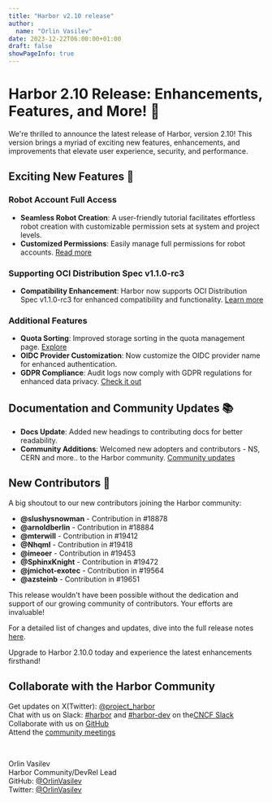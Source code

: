 ```yaml
---
title: "Harbor v2.10 release"
author:
  name: "Orlin Vasilev"
date: 2023-12-22T06:00:00+01:00
draft: false
showPageInfo: true
---
```


# Harbor 2.10 Release: Enhancements, Features, and More! 🚀

We're thrilled to announce the latest release of Harbor, version 2.10! This version brings a myriad of exciting new features, enhancements, and improvements that elevate user experience, security, and performance.

## Exciting New Features 🎉

### Robot Account Full Access
- **Seamless Robot Creation**: A user-friendly tutorial facilitates effortless robot creation with customizable permission sets at system and project levels. 
- **Customized Permissions**: Easily manage full permissions for robot accounts. [Read more](https://goharbor.io/docs/2.10.0/administration/robot-accounts/)

### Supporting OCI Distribution Spec v1.1.0-rc3
- **Compatibility Enhancement**: Harbor now supports OCI Distribution Spec v1.1.0-rc3 for enhanced compatibility and functionality. [Learn more](https://github.com/opencontainers/distribution-spec/releases/tag/v1.1.0-rc3)

### Additional Features
- **Quota Sorting**: Improved storage sorting in the quota management page. [Explore](https://github.com/goharbor/harbor/pull/19576)
- **OIDC Provider Customization**: Now customize the OIDC provider name for enhanced authentication.
- **GDPR Compliance**: Audit logs now comply with GDPR regulations for enhanced data privacy. [Check it out](https://github.com/goharbor/harbor/pull/17396)


## Documentation and Community Updates 📚

- **Docs Update**: Added new headings to contributing docs for better readability.
- **Community Additions**: Welcomed new adopters and contributors - NS, CERN and more.. to the Harbor community. [Community updates](https://github.com/goharbor/harbor/blob/main/ADOPTERS.md)

## New Contributors 👏

A big shoutout to our new contributors joining the Harbor community:
- **@slushysnowman** - Contribution in #18878
- **@arnoldberlin** - Contribution in #18884
- **@mterwill** - Contribution in #19412
- **@Nhqml** - Contribution in #19418
- **@imeoer** - Contribution in #19453
- **@SphinxKnight** - Contribution in #19472
- **@jmichot-exotec** - Contribution in #19564
- **@azsteinb** - Contribution in #19651

This release wouldn't have been possible without the dedication and support of our growing community of contributors. Your efforts are invaluable!

For a detailed list of changes and updates, dive into the full release notes [here](r210).

Upgrade to Harbor 2.10.0 today and experience the latest enhancements firsthand!

## Collaborate with the Harbor Community

Get updates on X(Twitter): [@project\_harbor](https://twitter.com/project_harbor)  
Chat with us on Slack: [#harbor](https://cloud-native.slack.com/messages/harbor)
and [#harbor-dev](https://cloud-native.slack.com/messages/harbor-dev)
on the[CNCF Slack](https://slack.cncf.io)  
Collaborate with us on [GitHub](https://github.com/goharbor/harbor)  
Attend the [community meetings](https://github.com/goharbor/community/wiki/Harbor-Community-Meetings)  

&nbsp;
&nbsp;

Orlin Vasilev  
Harbor Community/DevRel Lead  
GitHub: [@OrlinVasilev](https://github.com/OrlinVasilev)  
Twitter: [@OrlinVasilev](https://twitter.com/OrlinVasilev)


[r210]: https://github.com/goharbor/harbor/releases/tag/v2.10.0
